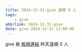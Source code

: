 ```yaml
---
title: 2024-12-31-give 違規 0 人
tags:
    - give
abbrlink: 2024-12-31-give
date: give-2024-12-31 12:00:00
---
```

give 板 [板規連結](https://www.ptt.cc/bbs/give/M.1612495900.A.C32.html)
昨天違規 0 人
